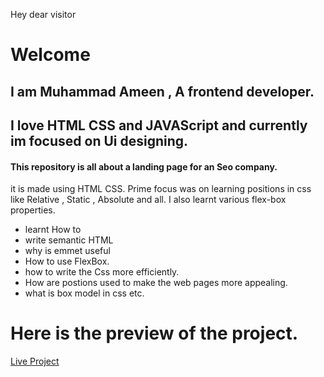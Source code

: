 Hey dear visitor
# Welcome
## I am Muhammad Ameen , A frontend developer.
## I love HTML CSS and JAVAScript and currently im focused on Ui designing.
#### This repository is  all about a landing page for an Seo company.
it is made using HTML CSS. Prime focus was on learning positions in css like Relative , Static , Absolute and all.
I also learnt various flex-box properties.
- learnt How to 
 - write semantic HTML
 - why is emmet useful
 - How to use FlexBox.
 - how to write the Css more efficiently.
 - How are postions used to make the web pages more appealing.
 - what is box model in css etc.

# Here is the preview of the project.
[Live Project](https://seocompanypage.netlify.app/)